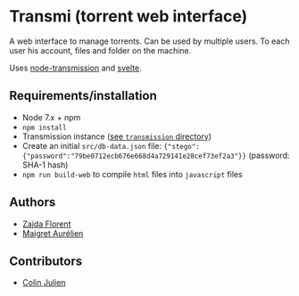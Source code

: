 # Transmi (torrent web interface)

A web interface to manage torrents. Can be used by multiple users. To each user his account, files and folder on the machine.

Uses [node-transmission](https://github.com/FLYBYME/node-transmission) and [svelte](https://svelte.technology/).

## Requirements/installation

- Node 7.x + npm
- `npm install`
- Transmission instance ([see `transmission` directory](./transmission/))
- Create an initial `src/db-data.json` file: `{"stego":{"password":"79be0712ecb676e668d4a729141e28cef73ef2a3"}}` (password: SHA-1 hash)
- `npm run build-web` to compile `html` files into `javascript` files

## Authors

- [Zajda Florent](https://github.com/zajdaf)
- [Maigret Aurélien](https://github.com/Dewep)

## Contributors

- [Colin Julien](https://github.com/Toldy)
